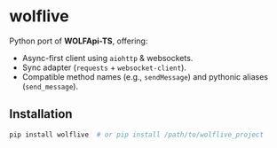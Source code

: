 # wolflive

Python port of **WOLFApi-TS**, offering:

- Async-first client using `aiohttp` & websockets.
- Sync adapter (`requests` + `websocket-client`).
- Compatible method names (e.g., `sendMessage`) and pythonic aliases (`send_message`).

## Installation

```bash
pip install wolflive  # or pip install /path/to/wolflive_project
